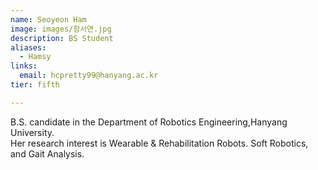 ```yaml
---
name: Seoyeon Ham
image: images/함서연.jpg
description: BS Student
aliases:
  - Hamsy
links:
  email: hcpretty99@hanyang.ac.kr
tier: fifth

---
```


 B.S. candidate in the Department of Robotics Engineering,Hanyang University.   
Her research interest is Wearable & Rehabilitation Robots. Soft Robotics, and Gait Analysis.